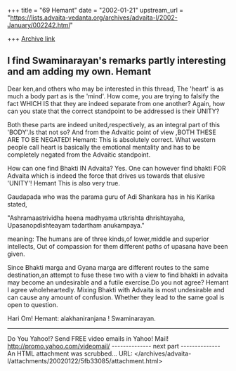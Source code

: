 +++
title = "69 Hemant"
date = "2002-01-21"
upstream_url = "https://lists.advaita-vedanta.org/archives/advaita-l/2002-January/002242.html"

+++
[Archive link](https://lists.advaita-vedanta.org/archives/advaita-l/2002-January/002242.html)

 I find Swaminarayan's remarks partly interesting and am adding my own.
                                                                                   Hemant
----------------------
Dear ken,and others who may be interested in this
thread,
The 'heart' is as much a body part as is the 'mind'.
How come, you are trying to falsify the fact WHICH IS
that they are indeed separate from one another? Again,
how can you state that the correct standpoint to be
addressed is their UNITY?

Both these parts are indeed united,respectively, as an
integral part of this 'BODY'.Is that not so? And from
the Advaitic point of view ,BOTH THESE ARE TO BE
NEGATED!
Hemant:  This is absolutely correct. What western people call heart is basically the emotional mentality and has to be completely negated from the Advaitic standpoint.

How can one find Bhakti IN Advaita? Yes. One can
however find bhakti FOR Advaita which is indeed the
force that drives us towards that elusive 'UNITY'!
Hemant This is also very true. 

Gaudapada who was the parama guru of Adi Shankara has
in his Karika stated,

"Ashramaastrividha heena madhyama utkrishta
dhrishtayaha,
Upasanopdishteayam tadartham anukampaya."

meaning:
The humans are of three kinds,of lower,middle and
superior intellects,
Out of compassion for them different paths of upasana
have been given.

Since Bhakti marga and Gyana marga are different
routes to the same destination,an attempt to fuse
these two with a view to find bhakti in advaita may
become an undesirable and a futile exercise.Do you not
agree?
Hemant I agree wholeheartedly. Mixing Bhakti with Advaita is most undesirable and can cause any amount of confusion. Whether they lead to the same goal is open to question.

Hari Om!
Hemant: alakhaniranjana !
Swaminarayan.

__________________________________________________
Do You Yahoo!?
Send FREE video emails in Yahoo! Mail!
http://promo.yahoo.com/videomail/
-------------- next part --------------
An HTML attachment was scrubbed...
URL: </archives/advaita-l/attachments/20020122/5fb33085/attachment.html>
